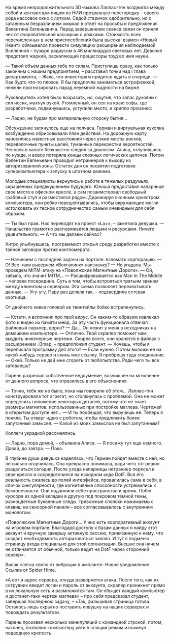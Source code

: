 На время непродолжительного 3D-вызова Лаплас-тян воздвигла между собой и контактным лицом из НИИ прозрачную перегородку – своего рода кассовое окно с лотком. Седой старичок одобрительно, но с затаенным безразличием хмыкал в ответ на просьбы и предложения Валентина Евгеньевича. Перед завершением сеанса связи он принял чек от очаровательной кассирши с рожками. Стоимость всех перечисленных в нем приспособлений была высока: взамен «Новый Квант» обязывался провести симуляцию расширения наблюдаемой Вселенной – пузыря радиусом в 46 миллиардов световых лет. Девочке предстоял жаркий, раскаляющий процессоры труд во имя науки.

— Такой объем данных тебе по силам. Приступишь сразу, как только закончим с нашим предприятием, – расставил точки над i глава департамента, – Жаль, что инвесторам придется ждать в очереди.
— Как будто что-то плохое. Я бы предпочла заниматься астрофизикой, нежели прогнозировать парад неуемной жадности на бирже.

Руководитель хотел было возразить, но, ощутив, что запас духовных сил иссяк, махнул рукой. Утомленный, он сел на краю софы, где разработчики, подвинувшись, уступили место, и хрипло произнес: 

— Ладно, не будем про материальную сторону бытия...

Обсуждение затянулось еще на полчаса. Герман и виртуальная куколка возбужденно обрисовывали план действий. На дорожную карту наносились известные расстояния через узкие мосты рисков, перевалочные пункты целей, туманные перекрестки вероятностей. Человек в халате безучастно следил за диалогом. Алиса, отлучившись по нужде, и вовсе потеряла концы сложных логических цепочек. Потом Валентин Евгеньевич проводил нетраннеров к выходу из авторизованной зоны. Остаток дня он посвятил подготовке суперкомпьютера к запуску в штатном режиме. 

Молодые специалисты вернулись к работе в тяжелых раздумьях, скрашенных предвкушением будущего. Юноша предоставил напарнице свое место в офисном кресле, а сам позаимствовал свободный грабовый стул и разместился рядом. Дирижируя оконным оркестром компьютера, они робко перешептывались, чтобы окружающие могли истолковать их тесное сотрудничество самым очевидным для себя образом.

— Ты был прав. Нас переводят на проект «La+», – заметила девушка.
— Начальство грамотно распоряжается людьми и ресурсами. Ничего удивительного. 
— А что мы делаем сейчас?

Хитро улыбнувшись, программист открыл среду разработки вместе с тайной заговора против конгломерата:

— Начинаем с последней задачи на портале: взломать корпорацию.
— О! Все-таки вывернем «Волгалинк» наизнанку?
— Не угадала. Мы проведем MITM-атаку на «Поволжские Магнитные Дороги».
— Ой, забыла, что значит MITM...
— Расшифровывается как Man In The Middle – человек посередине. Суть в том, чтобы встроиться третьим звеном между клиентом и сервером. Эта схема позволяет перехватывать данные. 
— Угу-угу. Пару раз делала так, – подтвердила сетевая охотница.

От двойного кивка головой ее твинтейлы бойко встрепенулись. 

— Кстати, я вспомнил про твой вирус. Он каким-то образом извлекал фото и видео из памяти мейд. За эту часть функционала отвечал файловый скрапер, верно?
— Да... Он лежит у меня в исходниках на домашнем компьютере.
— Отлично. Твой скрапер поможет нам выудить инженерные чертежи. Скорее всего, они хранятся в файлах с расширением .i3map, – предположил студент.
— Хочешь, чтобы я переписала программу для этого?
— Если нужно. Потом выложи ее на какой-нибудь сервер и скинь мне ссылку. Я проброшу туда соединение.
— Окей. Только не дай мне сгореть от любопытства. Ради чего ты все затеваешь?

Парень разрешил собственное недоумение, возникшее на мгновение от данного вопроса, что отразилось в его объяснениях:

— Точно, тебя же не было, пока мы говорили об этом... Лаплас-тян конструировала тот агрегат, но столкнулась с проблемой. Она не может определить положение некоторых деталей, потому что не знает размеры магнитов, использованных при постройке маглева. Чертежей в открытом доступе нет...
— И ты пообещал, что выручишь ее. Теперь я поняла. Ты отверг идею с роботом, чтобы предложить более запутанный замысел. 
— Какой из моих замыслов не был запутанным?

Коллеги украдкой рассмеялись. 

— Ладно, пора домой, – объявила Алиса.
— Я посижу тут еще немного. Давай, до завтра.
— Пока.

В глубине души девушка надеялась, что Герман пойдет вместе с ней, но не сильно огорчилась. Она прекрасно понимала, ради чего тот решил разделиться сегодня. После ухода напарницы нетраннер пересел в свое кресло и сосредоточился на исходном коде DotF. Вся его реальность сжалась до полей интерфейса, провалилась сама в себя, в клочок сингулярности, где когнитивные способности устремились к бесконечности. Они подчинили себе пространство и время. Побег курсора из одной вкладки в другую под покровом темной темы, разноцветные буквенные следы, тревожные сполохи нажимаемых клавиш на сенсорной панели – все согласовывалось с внутренним монологом:

«Поволжские Магнитные Дороги... У них есть корпоративный аккаунт на игровом портале. Благодаря доступу к базам данных я найду этот аккаунт и вручную завершу активную сессию, привязанную к нему, что создаст необходимость авторизоваться заново. И тут я подменю страницу входа специально для этой организации. Внешне она ничем не отличается от обычной, только ведет на DotF через сторонний сервер».

Висок слегка свело от вибрации в импланте. Новое уведомление. Ссылка от Spider Hime.

«А вот и адрес сервера, откуда развернется атака. После того, как их сотрудник введет логин и пароль от аккаунта, скрапер проникнет прямо в их локальную сеть и размножится там. Он обыщет каждый компьютер и достанет-таки чертеж маглева» – про себя предсказал студент, завершая последнюю задачу, – «Так, фальшивая страница готова. Осталось лишь скрытно поставить ловушку на наших серверах и подождать результатов».

Парень произвел несколько манипуляций с командной строкой, потом, наконец, позволил компьютеру уйти в спящий режим и покинул подводную крепость.